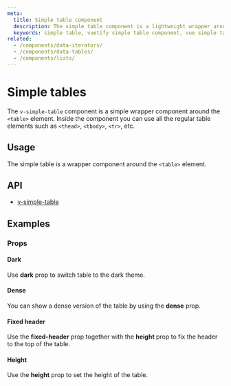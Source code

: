 ```yaml
---
meta:
  title: Simple table component
  description: The simple table component is a lightweight wrapper around the table element that provides a Material Design feel without all the baggage.
  keywords: simple table, vuetify simple table component, vue simple table component, table component
related:
  - /components/data-iterators/
  - /components/data-tables/
  - /components/lists/
---
```


# Simple tables

The `v-simple-table` component is a simple wrapper component around the `<table>` element. Inside the component you can use all the regular table elements such as `<thead>`, `<tbody>`, `<tr>`, etc.

<entry-ad />

## Usage

The simple table is a wrapper component around the `<table>` element.

<example file="v-simple-table/usage" />

## API

- [v-simple-table](../../api/v-simple-table)

## Examples

### Props

#### Dark

Use **dark** prop to switch table to the dark theme.

<example file="v-simple-table/prop-dark" />

#### Dense

You can show a dense version of the table by using the **dense** prop.

<example file="v-simple-table/prop-dense" />

#### Fixed header

Use the **fixed-header** prop together with the **height** prop to fix the header to the top of the table.

<example file="v-simple-table/prop-fixed-header" />

#### Height

Use the **height** prop to set the height of the table.

<example file="v-simple-table/prop-height" />

<backmatter />
